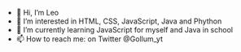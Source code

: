 - 👋 Hi, I’m Leo
- 👀 I’m interested in HTML, CSS, JavaScript, Java and Phython
- 🌱 I’m currently learning JavaScript for myself and Java in school
- 📫 How to reach me: on Twitter @Gollum_yt

